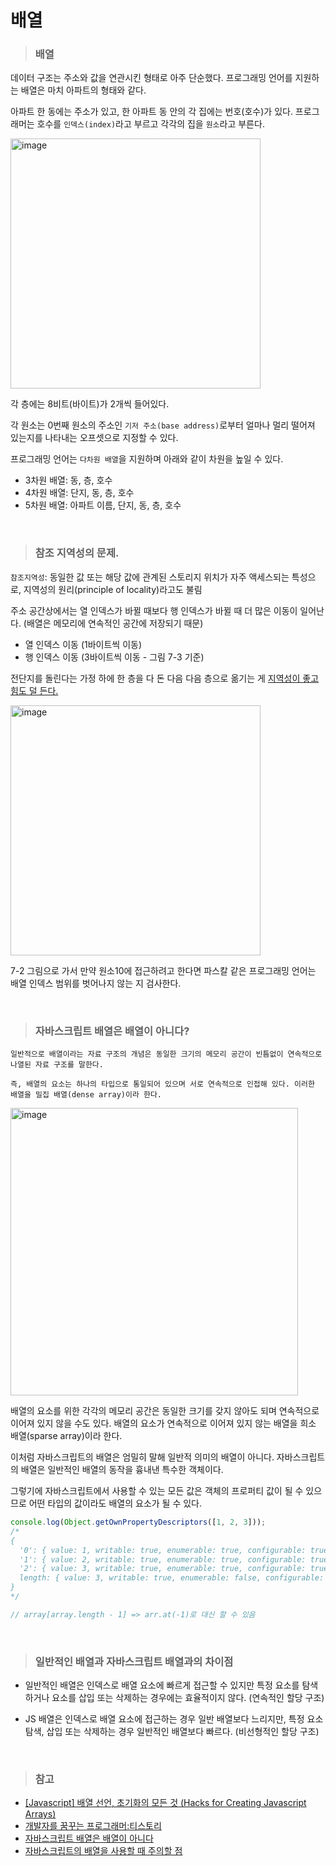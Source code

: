 # 배열
> ### 배열
> 
데이터 구조는 주소와 값을 연관시킨 형태로 아주 단순했다.
프로그래밍 언어를 지원하는 배열은 마치 아파트의 형태와 같다.

아파트 한 동에는 주소가 있고, 한 아파트 동 안의 각 집에는 번호(호수)가 있다. 프로그래머는 호수를 `인덱스(index)`라고 부르고 각각의 집을 `원소`라고 부른다. 

<img width="400" alt="image" src="https://user-images.githubusercontent.com/91880235/176982809-80b48039-71a2-4198-8582-bc9ef166b7b7.png">

각 층에는 8비트(바이트)가 2개씩 들어있다. 

각 원소는 0번째 원소의 주소인 `기저 주소(base address)`로부터 얼마나 멀리 떨어져 있는지를 나타내는 오프셋으로 지정할 수 있다. 

프로그래밍 언어는 `다차원 배열`을 지원하며 아래와 같이 차원을 높일 수 있다.

- 3차원 배열: 동, 층, 호수
- 4차원 배열: 단지, 동, 층, 호수
- 5차원 배열: 아파트 이름, 단지, 동, 층, 호수

<br>

> ### 참조 지역성의 문제.
`참조지역성`: 동일한 값 또는 해당 값에 관계된 스토리지 위치가 자주 액세스되는 특성으로, 지역성의 원리(principle of locality)라고도 불림

주소 공간상에서는 열 인덱스가 바뀔 때보다 행 인덱스가 바뀔 때 더 많은 이동이 일어난다. 
(배열은 메모리에 연속적인 공간에 저장되기 때문)
- 열 인덱스 이동 (1바이트씩 이동)
- 행 인덱스 이동 (3바이트씩 이동 - 그림 7-3 기준) 

전단지를 돌린다는 가정 하에 한 층을 다 돈 다음 다음 층으로 옮기는 게 <u>지역성이 좋고 힘도 덜 든다.</u>

<img width="400" alt="image" src="https://user-images.githubusercontent.com/91880235/176982817-8baa1f53-a27e-4a28-8b2e-839bf248d371.png">


7-2 그림으로 가서 만약 원소10에 접근하려고 한다면 파스칼 같은 프로그래밍 언어는 배열 인덱스 범위를 벗어나지 않는 지 검사한다. 

<br>

> ### 자바스크립트 배열은 배열이 아니다?

```
일반적으로 배열이라는 자료 구조의 개념은 동일한 크기의 메모리 공간이 빈틈없이 연속적으로 나열된 자료 구조를 말한다. 

즉, 배열의 요소는 하나의 타입으로 통일되어 있으며 서로 연속적으로 인접해 있다. 이러한 배열을 밀집 배열(dense array)이라 한다.
```

<img width="460" alt="image" src="https://user-images.githubusercontent.com/91880235/176983333-2cde3abd-341f-4b36-9d79-bccc6805ad91.png">


배열의 요소를 위한 각각의 메모리 공간은 동일한 크기를 갖지 않아도 되며 연속적으로 이어져 있지 않을 수도 있다. 배열의 요소가 연속적으로 이어져 있지 않는 배열을 희소 배열(sparse array)이라 한다.

이처럼 자바스크립트의 배열은 엄밀히 말해 일반적 의미의 배열이 아니다. 자바스크립트의 배열은 일반적인 배열의 동작을 흉내낸 특수한 객체이다.

그렇기에 자바스크립트에서 사용할 수 있는 모든 값은 객체의 프로퍼티 값이 될 수 있으므로 어떤 타입의 값이라도 배열의 요소가 될 수 있다.

```js
console.log(Object.getOwnPropertyDescriptors([1, 2, 3]));
/*
{
  '0': { value: 1, writable: true, enumerable: true, configurable: true },
  '1': { value: 2, writable: true, enumerable: true, configurable: true },
  '2': { value: 3, writable: true, enumerable: true, configurable: true },
  length: { value: 3, writable: true, enumerable: false, configurable: false }
}
*/

// array[array.length - 1] => arr.at(-1)로 대신 할 수 있음
```

<br>

> ### 일반적인 배열과 자바스크립트 배열과의 차이점

- 일반적인 배열은 인덱스로 배열 요소에 빠르게 접근할 수 있지만 
특정 요소를 탐색하거나 요소를 삽입 또는 삭제하는 경우에는 효율적이지 않다.
(연속적인 할당 구조)

- JS 배열은 인덱스로 배열 요소에 접근하는 경우 일반 배열보다 느리지만, 특정 요소 탐색, 삽입 또는 삭제하는 경우 일반적인 배열보다 빠르다. (비선형적인 할당 구조)

<br>

> ### 참고
 - [[Javascript] 배열 선언, 초기화의 모든 것 (Hacks for Creating Javascript Arrays)](https://cider.tistory.com/2)
 - [개발자를 꿈꾸는 프로그래머:티스토리](https://jwprogramming.tistory.com/18)
 - [자바스크립트 배열은 배열이 아니다](https://poiemaweb.com/js-array-is-not-arrray)
 - [자바스크립트의 배열을 사용할 때 주의할 점](https://velog.io/@yukyung/%EC%9E%90%EB%B0%94%EC%8A%A4%ED%81%AC%EB%A6%BD%ED%8A%B8%EC%9D%98-%EB%B0%B0%EC%97%B4)